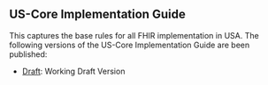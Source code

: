## US-Core Implementation Guide

This captures the base rules for all FHIR implementation in USA. The following versions of the US-Core Implementation Guide are been published:

* [Draft](index.html): Working Draft Version

